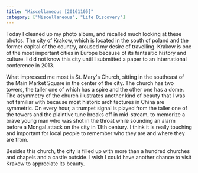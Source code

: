 ```yaml
---
title: "Miscellaneous [20161105]"
category: ["Miscellaneous", "Life Discovery"]
---
```


Today I cleaned up my photo album, and recalled much looking at these photos. The city of Krakow, which is located in the south of poland and the former capital of the country, aroused my desire of travelling. Krakow is one of the most important cities in Europe because of its fantasitic history and culture. I did not know this city until I submitted a paper to an international conference in 2013.

What impressed me most is St. Mary's Church, sitting in the southeast of the Main Market Square in the center of the city. The church has two towers, the taller one of which has a spire and the other one has a dome. The asymmetry of the church illustrates another kind of beauty that I was not familiar with because most historic architectures in China are symmetric. On every hour, a trumpet signal is played from the taller one of the towers and the plaintive tune breaks off in mid-stream, to memorize a brave young man who was shot in the throat while sounding an alarm before a Mongal attack on the city in 13th century. I think it is really touching and important for local people to remember who they are and where they are from.

Besides this church, the city is filled up with more than a hundred churches and chapels and a castle outside. I wish I could have another chance to visit Krakow to appreciate its beauty.
